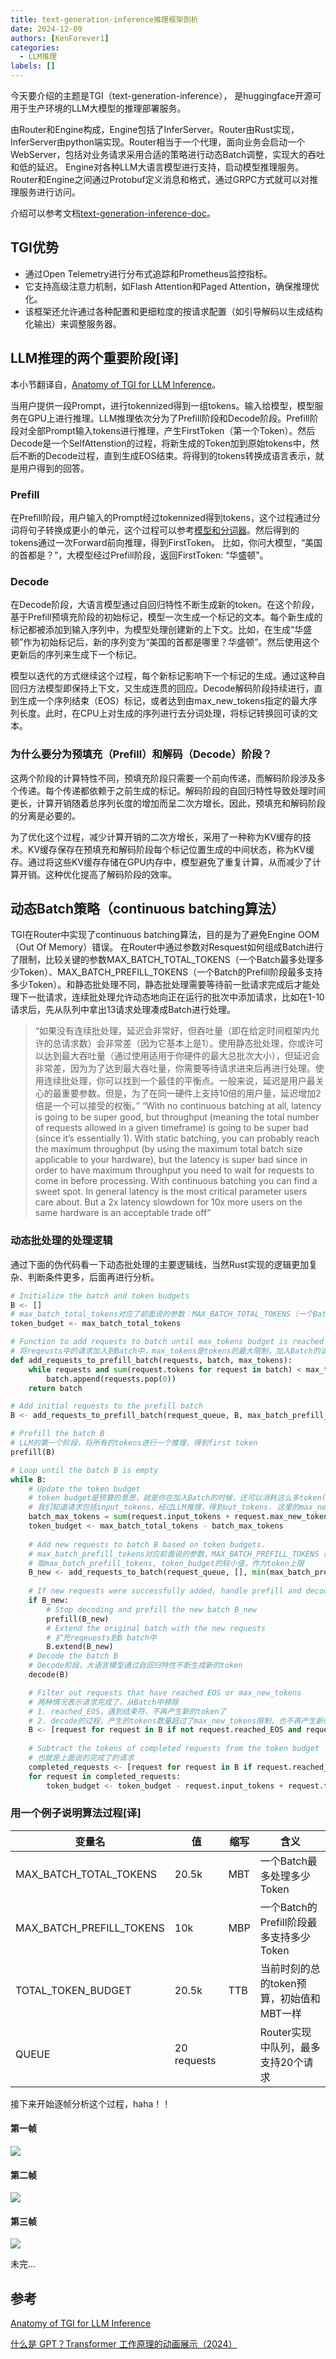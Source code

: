 ```yaml
---
title: text-generation-inference推理框架剖析
date: 2024-12-09
authors: [KenForever1]
categories: 
  - LLM推理
labels: []
---
```


今天要介绍的主题是TGI（text-generation-inference）， 是huggingface开源可用于生产环境的LLM大模型的推理部署服务。

由Router和Engine构成，Engine包括了InferServer。Router由Rust实现，InferServer由python端实现。Router相当于一个代理，面向业务会启动一个WebServer，包括对业务请求采用合适的策略进行动态Batch调整，实现大的吞吐和低的延迟。
Engine对各种LLM大语言模型进行支持，启动模型推理服务。
Router和Engine之间通过Protobuf定义消息和格式，通过GRPC方式就可以对推理服务进行访问。

<!-- more -->

介绍可以参考文档[text-generation-inference-doc](https://huggingface.co/docs/text-generation-inference/en/index)。

## TGI优势

+ 通过Open Telemetry进行分布式追踪和Prometheus监控指标。
+ 它支持高级注意力机制，如Flash Attention和Paged Attention，确保推理优化。
+ 该框架还允许通过各种配置和更细粒度的按请求配置（如引导解码以生成结构化输出）来调整服务器。

## LLM推理的两个重要阶段[译]

本小节翻译自，[Anatomy of TGI for LLM Inference](https://medium.com/@martiniglesiasgo/anatomy-of-tgi-for-llm-inference-i-6ac8895d903d)。

当用户提供一段Prompt，进行tokennized得到一组tokens。输入给模型，模型服务在GPU上进行推理。LLM推理依次分为了Prefill阶段和Decode阶段。Prefill阶段对全部Prompt输入tokens进行推理，产生FirstToken（第一个Token）。然后Decode是一个SelfAttenstion的过程，将新生成的Token加到原始tokens中，然后不断的Decode过程，直到生成EOS结束。将得到的tokens转换成语言表示，就是用户得到的回答。

### Prefill

在Prefill阶段，用户输入的Prompt经过tokennized得到tokens，这个过程通过分词将句子转换成更小的单元，这个过程可以参考[模型和分词器](https://transformers.run/c2/2021-12-11-transformers-note-2/)。然后得到的tokens通过一次Forward前向推理，得到FirstToken。
比如，你问大模型，“美国的首都是？”，大模型经过Prefill阶段，返回FirstToken: “华盛顿”。

### Decode

在Decode阶段，大语言模型通过自回归特性不断生成新的token。在这个阶段，基于Prefill预填充阶段的初始标记，模型一次生成一个标记的文本。每个新生成的标记都被添加到输入序列中，为模型处理创建新的上下文。比如，在生成“华盛顿”作为初始标记后，新的序列变为“美国的首都是哪里？华盛顿”。然后使用这个更新后的序列来生成下一个标记。

模型以迭代的方式继续这个过程，每个新标记影响下一个标记的生成。通过这种自回归方法模型即保持上下文，又生成连贯的回应。Decode解码阶段持续进行，直到生成一个序列结束（EOS）标记，或者达到由max_new_tokens指定的最大序列长度。此时，在CPU上对生成的序列进行去分词处理，将标记转换回可读的文本。

### 为什么要分为预填充（Prefill）和解码（Decode）阶段？

这两个阶段的计算特性不同，预填充阶段只需要一个前向传递，而解码阶段涉及多个传递。每个传递都依赖于之前生成的标记。解码阶段的自回归特性导致处理时间更长，计算开销随着总序列长度的增加而呈二次方增长。因此，预填充和解码阶段的分离是必要的。

为了优化这个过程，减少计算开销的二次方增长，采用了一种称为KV缓存的技术。KV缓存保存在预填充和解码阶段每个标记位置生成的中间状态，称为KV缓存。通过将这些KV缓存存储在GPU内存中，模型避免了重复计算，从而减少了计算开销。这种优化提高了解码阶段的效率。

## 动态Batch策略（continuous batching算法）

TGI在Router中实现了continuous batching算法，目的是为了避免Engine OOM（Out Of Memory）错误。
在Router中通过参数对Resquest如何组成Batch进行了限制，比较关键的参数MAX_BATCH_TOTAL_TOKENS（一个Batch最多处理多少Token）、MAX_BATCH_PREFILL_TOKENS（一个Batch的Prefill阶段最多支持多少Token）。和静态批处理不同，静态批处理需要等待前一批请求完成后才能处理下一批请求，连续批处理允许动态地向正在运行的批次中添加请求，比如在1-10请求后，先从队列中拿出13请求处理凑成Batch进行处理。

> “如果没有连续批处理，延迟会非常好，但吞吐量（即在给定时间框架内允许的总请求数）会非常差（因为它基本上是1）。使用静态批处理，你或许可以达到最大吞吐量（通过使用适用于你硬件的最大总批次大小），但延迟会非常差，因为为了达到最大吞吐量，你需要等待请求进来后再进行处理。使用连续批处理，你可以找到一个最佳的平衡点。一般来说，延迟是用户最关心的最重要参数。但是，为了在同一硬件上支持10倍的用户量，延迟增加2倍是一个可以接受的权衡。”
>  “With no continuous batching at all, latency is going to be super good, but throughput (meaning the total number of requests allowed in a given timeframe) is going to be super bad (since it’s essentially 1). With static batching, you can probably reach the maximum throughput (by using the maximum total batch size applicable to your hardware), but the latency is super bad since in order to have maximum throughput you need to wait for requests to come in before processing. With continuous batching you can find a sweet spot. In general latency is the most critical parameter users care about. But a 2x latency slowdown for 10x more users on the same hardware is an acceptable trade off” 

### 动态批处理的处理逻辑

通过下面的伪代码看一下动态批处理的主要逻辑线，当然Rust实现的逻辑更加复杂、判断条件更多，后面再进行分析。
```python
# Initialize the batch and token budgets
B <- []
# max_batch_total_tokens对应了前面说的参数：MAX_BATCH_TOTAL_TOKENS（一个Batch最多处理多少Token）
token_budget <- max_batch_total_tokens

# Function to add requests to batch until max_tokens budget is reached
# 将reqeusts中的请求加入到Batch中，max_tokens是tokens的最大限制，加入Batch的请求tokens不能超过它
def add_requests_to_prefill_batch(requests, batch, max_tokens):
    while requests and sum(request.tokens for request in batch) < max_tokens:
        batch.append(requests.pop(0))
    return batch

# Add initial requests to the prefill batch
B <- add_requests_to_prefill_batch(request_queue, B, max_batch_prefill_tokens)

# Prefill the batch B
# LLM的第一个阶段，将所有的tokens进行一个推理，得到first token
prefill(B)

# Loop until the batch B is empty
while B:
    # Update the token budget
    # token budget是预算的意思，就是你在加入Batch的时候，还可以消耗这么多token(包括模型输入token和推理产生的token)。超过了Router就会限制你了，不然Engine就OOM了
    # 我们知道请求包括input_tokens，经过LLM推理，得到out_tokens. 这里的max_new_tokens就是最多产生多少out_tokens
    batch_max_tokens = sum(request.input_tokens + request.max_new_tokens for request in B)
    token_budget <- max_batch_total_tokens - batch_max_tokens
    
    # Add new requests to batch B based on token budgets.
    # max_batch_prefill_tokens对应前面说的参数，MAX_BATCH_PREFILL_TOKENS（一个Batch的Prefill阶段最多支持多少Token）
    # 取max_batch_prefill_tokens, token_budget的较小值，作为token上限
    B_new <- add_requests_to_batch(request_queue, [], min(max_batch_prefill_tokens, token_budget))
    
    # If new requests were successfully added, handle prefill and decoding
    if B_new:
        # Stop decoding and prefill the new batch B_new
        prefill(B_new)
        # Extend the original batch with the new requests
        # 扩充reqeuests到B batch中
        B.extend(B_new)
    # Decode the batch B
    # Decode阶段，大语言模型通过自回归特性不断生成新的token
    decode(B)

    # Filter out requests that have reached EOS or max_new_tokens
    # 两种情况表示请求完成了，从Batch中移除
    # 1. reached_EOS，遇到结束符，不再产生新的token了
    # 2. decode的过程，产生的tokens数量超过了max_new_tokens限制，也不再产生新的了
    B <- [request for request in B if not request.reached_EOS and request.tokens_generated < request.max_new_tokens]
    
    # Subtract the tokens of completed requests from the token budget
    # 也就是上面说的完成了的请求
    completed_requests <- [request for request in B if request.reached_EOS or request.tokens_generated >= request.max_new_tokens]
    for request in completed_requests:
        token_budget <- token_budget - request.input_tokens + request.tokens_generated
```

### 用一个例子说明算法过程[译]

| 变量名                   | 值          | 缩写 | 含义                                     |
| ------------------------ | ----------- | ---- | ---------------------------------------- |
| MAX_BATCH_TOTAL_TOKENS   | 20.5k       | MBT  | 一个Batch最多处理多少Token               |
| MAX_BATCH_PREFILL_TOKENS | 10k         | MBP  | 一个Batch的Prefill阶段最多支持多少Token  |
| TOTAL_TOKEN_BUDGET       | 20.5k       | TTB  | 当前时刻的总的token预算，初始值和MBT一样 |
| QUEUE                    | 20 requests |      | Router实现中队列，最多支持20个请求       |

接下来开始逐帧分析这个过程，haha！！

#### 第一帧

![](https://raw.githubusercontent.com/KenForever1/CDN/main/0_TGI_process.gif)

#### 第二帧

![](https://raw.githubusercontent.com/KenForever1/CDN/main/1_TGI_process.gif)

#### 第三帧

![](https://raw.githubusercontent.com/KenForever1/CDN/main/2_TGI_process.gif)

未完...

## 参考

[Anatomy of TGI for LLM Inference](https://medium.com/@martiniglesiasgo/anatomy-of-tgi-for-llm-inference-i-6ac8895d903d)

[什么是 GPT？Transformer 工作原理的动画展示（2024）](http://arthurchiao.art/blog/visual-intro-to-transformers-zh/)